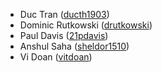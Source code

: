 - Duc Tran ([ducth1903](https://github.com/ducth1903))
- Dominic Rutkowski ([drutkowski](https://github.com/dominicrutk))
- Paul Davis ([21pdavis](https://github.com/21pdavis))
- Anshul Saha ([sheldor1510](https://github.com/sheldor1510))
- Vi Doan ([vitdoan](https://github.com/vitdoan))
